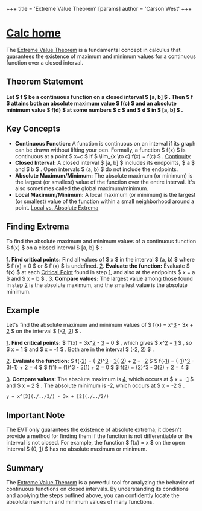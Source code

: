 +++
 title = 'Extreme Value Theorem'
[params]
	author = 'Carson West'
+++
# [Calc home](./../calc-home/)

The [Extreme Value Theorem](./../extreme-value-theorem/) is a fundamental concept in calculus that guarantees the existence of maximum and minimum values for a continuous function over a closed interval.
## Theorem Statement

#### Let  $ f $  be a continuous function on a closed interval  $ [a, b] $ . Then  $ f $  attains both an absolute maximum value  $ f(c) $  and an absolute minimum value  $ f(d) $  at some numbers  $ c $  and  $ d $  in  $ [a, b] $ .


## Key Concepts

* **Continuous Function:**  A function is continuous on an interval if its graph can be drawn without lifting your pen.  Formally, a function  $ f(x) $  is continuous at a point  $ x=c $  if  $ \lim_{x \to c} f(x) = f(c) $ .  [Continuity](./../continuity/)
* **Closed Interval:** A closed interval  $ [a, b] $  includes its endpoints,  $ a $  and  $ b $ .  Open intervals  $ (a, b) $  do not include the endpoints.
* **Absolute Maximum/Minimum:** The absolute maximum (or minimum) is the largest (or smallest) value of the function over the entire interval.  It's also sometimes called the global maximum/minimum.
* **Local Maximum/Minimum:** A local maximum (or minimum) is the largest (or smallest) value of the function within a small neighborhood around a point. [Local vs. Absolute Extrema](./../local-vs.-absolute-extrema/)


## Finding Extrema

To find the absolute maximum and minimum values of a continuous function  $ f(x) $  on a closed interval  $ [a, b] $ :

[1](./../1/). **Find critical points:** Find all values of  $ x $  in the interval  $ (a, b) $  where  $ f'(x) = 0 $  or  $ f'(x) $  is undefined.
[2](./../2/). **Evaluate the function:** Evaluate  $ f(x) $  at each [Critical Point](./../critical-point/) found in step [1](./../1/), and also at the endpoints  $ x = a $  and  $ x = b $ .
[3](./../3/). **Compare values:** The largest value among those found in step [2](./../2/) is the absolute maximum, and the smallest value is the absolute minimum.


## Example

Let's find the absolute maximum and minimum values of  $ f(x) = x^[3](./../3/) - 3x + [2](./../2/) $  on the interval  $ [-[2](./../2/), [2](./../2/)] $ .

[1](./../1/). **Find critical points:**  $ f'(x) = 3x^[2](./../2/) - [3](./../3/) = 0 $ , which gives  $ x^[2](./../2/) = [1](./../1/) $ , so  $ x = [1](./../1/) $  and  $ x = -[1](./../1/) $ . Both are in the interval  $ (-[2](./../2/), [2](./../2/)) $ .

[2](./../2/). **Evaluate the function:**
    $ f(-[2](./../2/)) = (-[2](./../2/))^[3](./../3/) - [3](./../3/)(-[2](./../2/)) + [2](./../2/) = -[2](./../2/) $ 
    $ f(-[1](./../1/)) = (-[1](./../1/))^[3](./../3/) - [3](./../3/)(-[1](./../1/)) + [2](./../2/) = [4](./../4/) $ 
    $ f([1](./../1/)) = ([1](./../1/))^[3](./../3/) - [3](./../3/)([1](./../1/)) + [2](./../2/) = 0 $ 
    $ f([2](./../2/)) = ([2](./../2/))^[3](./../3/) - [3](./../3/)([2](./../2/)) + [2](./../2/) = [4](./../4/) $ 

[3](./../3/). **Compare values:** The absolute maximum is [4](./../4/), which occurs at  $ x = -[1](./../1/) $  and  $ x = [2](./../2/) $ . The absolute minimum is -[2](./../2/), which occurs at  $ x = -[2](./../2/) $ .


```desmos-graph
y = x^[3](./../3/) - 3x + [2](./../2/)
```

##  Important Note

The EVT only guarantees the existence of absolute extrema; it doesn't provide a method for finding them if the function is not differentiable or the interval is not closed.  For example, the function  $ f(x) = x $  on the open interval  $ (0, [1](./../1/)) $  has no absolute maximum or minimum.


## Summary

The [Extreme Value Theorem](./../extreme-value-theorem/) is a powerful tool for analyzing the behavior of continuous functions on closed intervals.  By understanding its conditions and applying the steps outlined above, you can confidently locate the absolute maximum and minimum values of many functions.
